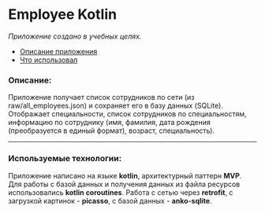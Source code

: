 # Employee Kotlin

*Приложение создано в учебных целях.*

* [Описание приложения](#about)
* [Что использовал](#library)

### <a name="about"></a>Описание:
Приложение получает список сотрудников по сети (из raw/all_employees.json) и сохраняет его в базу данных (SQLite). Отображает  специальности, список сотрудников по специальностям, информацию по сотруднику (имя, фамилия, дата рождения (преобразуется в единый формат), возраст, специальность). 

***
### <a name="library"></a>Используемые технологии:
Приложение написано на языке **kotlin**, архитектурный паттерн **MVP**. Для работы с базой данных и получения данных из файла ресурсов использовались **kotlin coroutines**. Работа с сетью через **retrofit**, с загрузкой картинок - **picasso**, с базой данных - **anko-sqlite**. 

